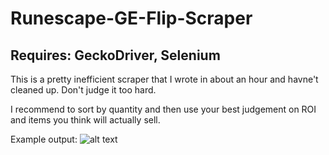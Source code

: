 # Runescape-GE-Flip-Scraper
## Requires: GeckoDriver, Selenium

This is a pretty inefficient scraper that I wrote in about an hour and havne't cleaned up. Don't judge it too hard.

I recommend to sort by quantity and then use your best judgement on ROI and items you think will actually sell.

Example output:
![alt text](https://i.imgur.com/i4U7300.png "GE Flip")
